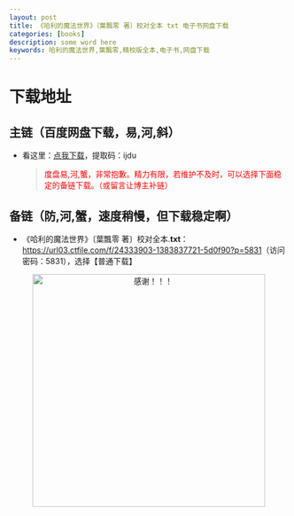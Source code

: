 ```yaml
---
layout: post
title: 《哈利的魔法世界》〔葉飄零 著〕校对全本 txt 电子书网盘下载
categories: [books]
description: some word here
keywords: 哈利的魔法世界,葉飄零,精校版全本,电子书,网盘下载
---
```


# 下载地址

## 主链（百度网盘下载，易,河,斜）

- 看这里：[点我下载](https://pan.baidu.com/s/1iMXUbSbtZQZjDcqDmnWUyw?pwd=ijdu)，提取码：ijdu

  > <p style="color:red" >度盘易,河,蟹，非常抱歉。精力有限，若维护不及时，可以选择下面稳定的备链下载。（或留言让博主补链）</p>

## 备链（防,河,蟹，速度稍慢，但下载稳定啊）

- 《哈利的魔法世界》〔葉飄零 著〕校对全本.**txt**：<https://url03.ctfile.com/f/24333903-1383837721-5d0f90?p=5831>（访问密码：5831），选择【普通下载】

<div align="center"><img src="https://pic.imgdb.cn/item/6707df6bd29ded1a8ce37031.gif" alt="感谢！！！" width="420px" height="auto"/></div>
